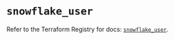 # `snowflake_user`

Refer to the Terraform Registry for docs: [`snowflake_user`](https://registry.terraform.io/providers/snowflake-labs/snowflake/0.91.0/docs/resources/user).
